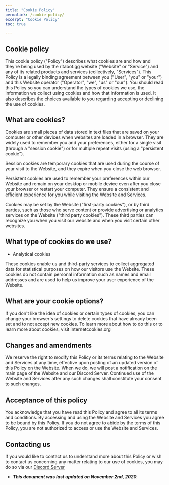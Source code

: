 ```yaml
---
title: "Cookie Policy"
permalink: /cookie-policy/
excerpt: "Cookie Policy"
toc: true

---
```

## Cookie policy

This cookie policy ("Policy") describes what cookies are and how and they're being used by the ritabot.gg website ("Website" or "Service") and any of its related products and services (collectively, "Services"). This Policy is a legally binding agreement between you ("User", "you" or "your") and this Website operator ("Operator", "we", "us" or "our"). You should read this Policy so you can understand the types of cookies we use, the information we collect using cookies and how that information is used. It also describes the choices available to you regarding accepting or declining the use of cookies.

## What are cookies?

Cookies are small pieces of data stored in text files that are saved on your computer or other devices when websites are loaded in a browser. They are widely used to remember you and your preferences, either for a single visit (through a "session cookie") or for multiple repeat visits (using a "persistent cookie").

Session cookies are temporary cookies that are used during the course of your visit to the Website, and they expire when you close the web browser.

Persistent cookies are used to remember your preferences within our Website and remain on your desktop or mobile device even after you close your browser or restart your computer. They ensure a consistent and efficient experience for you while visiting the Website and Services.

Cookies may be set by the Website ("first-party cookies"), or by third parties, such as those who serve content or provide advertising or analytics services on the Website ("third party cookies"). These third parties can recognize you when you visit our website and when you visit certain other websites.

## What type of cookies do we use?

- Analytical cookies

These cookies enable us and third-party services to collect aggregated data for statistical purposes on how our visitors use the Website. These cookies do not contain personal information such as names and email addresses and are used to help us improve your user experience of the Website.

## What are your cookie options?

If you don't like the idea of cookies or certain types of cookies, you can change your browser's settings to delete cookies that have already been set and to not accept new cookies. To learn more about how to do this or to learn more about cookies, visit internetcookies.org

## Changes and amendments

We reserve the right to modify this Policy or its terms relating to the Website and Services at any time, effective upon posting of an updated version of this Policy on the Website. When we do, we will post a notification on the main page of the Website and our Discord Server. Continued use of the Website and Services after any such changes shall constitute your consent to such changes.

## Acceptance of this policy

You acknowledge that you have read this Policy and agree to all its terms and conditions. By accessing and using the Website and Services you agree to be bound by this Policy. If you do not agree to abide by the terms of this Policy, you are not authorized to access or use the Website and Services.

## Contacting us

If you would like to contact us to understand more about this Policy or wish to contact us concerning any matter relating to our use of cookies, you may do so via our [Discord Server](https://discord.gg/mgNR64R)

* ***This document was last updated on November 2nd, 2020.***


